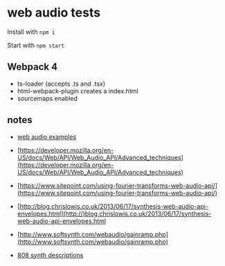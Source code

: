 # web audio tests

Install with `npm i`

Start with `npm start`

## Webpack 4

- ts-loader (accepts .ts and .tsx)
- html-webpack-plugin creates a index.html
- sourcemaps enabled

## notes

- [web audio examples](https://github.com/mdn/webaudio-examples)
- [https://developer.mozilla.org/en-US/docs/Web/API/Web_Audio_API/Advanced_techniques](https://developer.mozilla.org/en-US/docs/Web/API/Web_Audio_API/Advanced_techniques)
- [https://www.sitepoint.com/using-fourier-transforms-web-audio-api/](https://www.sitepoint.com/using-fourier-transforms-web-audio-api/)
- [http://blog.chrislowis.co.uk/2013/06/17/synthesis-web-audio-api-envelopes.html](http://)blog.chrislowis.co.uk/2013/06/17/synthesis-web-audio-api-envelopes.html
- [http://www.softsynth.com/webaudio/gainramp.php](http://www.softsynth.com/webaudio/gainramp.php)

- [808 synth descriptions](https://www.emusician.com/how-to/master-class-analog-drum-design)
